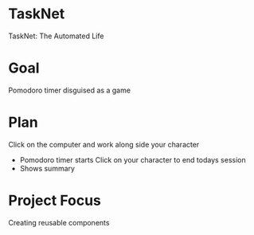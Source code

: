 # TaskNet
TaskNet: The Automated Life

# Goal
Pomodoro timer disguised as a game

# Plan
Click on the computer and work along side your character
  - Pomodoro timer starts
Click on your character to end todays session
  - Shows summary

# Project Focus
Creating reusable components
